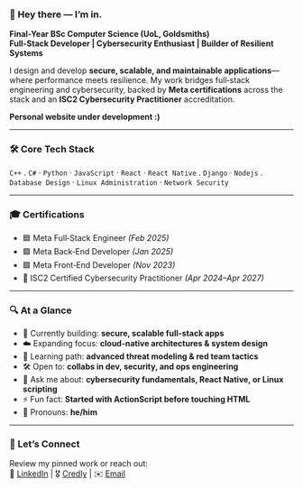 ### 👋 Hey there — I’m in.  
**Final-Year BSc Computer Science (UoL, Goldsmiths)**  
**Full-Stack Developer | Cybersecurity Enthusiast | Builder of Resilient Systems**

I design and develop **secure, scalable, and maintainable applications**—where performance meets resilience. My work bridges full‑stack engineering and cybersecurity, backed by **Meta certifications** across the stack and an **ISC2 Cybersecurity Practitioner** accreditation.

**Personal website under development :)**

---

### 🛠️ **Core Tech Stack**  
`C++` . `C#` · `Python` · `JavaScript` · `React` · `React Native` . `Django` · `Nodejs` . `Database Design` · `Linux Administration` · `Network Security`

---

### 🎓 **Certifications**  
- 🟦 Meta Full‑Stack Engineer *(Feb 2025)*  
- 🟪 Meta Back‑End Developer *(Jan 2025)*  
- 🟩 Meta Front‑End Developer *(Nov 2023)*  
- 🔐 ISC2 Certified Cybersecurity Practitioner *(Apr 2024–Apr 2027)*

---

### 🔍 **At a Glance**  
- 🔧 Currently building: **secure, scalable full-stack apps**
- ☁️ Expanding focus: **cloud-native architectures & system design**
- 🧠 Learning path: **advanced threat modeling & red team tactics**
- 🛠 Open to: **collabs in dev, security, and ops engineering**
- 💬 Ask me about: **cybersecurity fundamentals, React Native, or Linux scripting**
- ⚡ Fun fact: **Started with ActionScript before touching HTML**
- 🧍 Pronouns: **he/him**

---

### 🤝 Let’s Connect  
Review my pinned work or reach out:  
🔗 [LinkedIn](https://www.linkedin.com/in/azhabalouch) | 🎖️ [Credly](https://www.credly.com/users/azhabalouch) | ✉️ [Email](mailto:azha.nawaz@hotmail.com)
